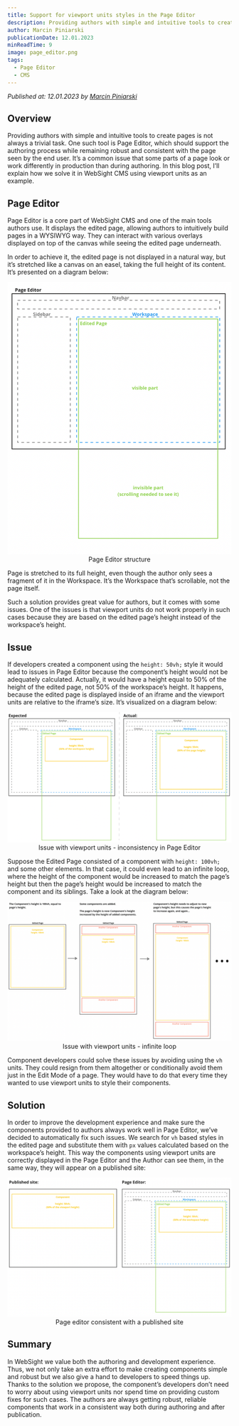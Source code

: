 ```yaml
---
title: Support for viewport units styles in the Page Editor 
description: Providing authors with simple and intuitive tools to create pages is not always a trivial task. One such tool is Page Editor, which should support the authoring process while remaining robust and consistent with the page seen by the end user. It’s a common issue that some parts of a page look or work differently in production than during authoring. In this blog post, I’ll explain how we solve it in WebSight CMS using viewport units as an example.
author: Marcin Piniarski
publicationDate: 12.01.2023
minReadTime: 9
image: page_editor.png
tags:
  - Page Editor
  - CMS
---
```


*Published at: 12.01.2023 by [Marcin Piniarski](https://github.com/mpiniarski)*

## Overview
Providing authors with simple and intuitive tools to create pages is not always a trivial task. One such tool is Page Editor, which should support the authoring process while remaining robust and consistent with the page seen by the end user. It’s a common issue that some parts of a page look or work differently in production than during authoring. In this blog post, I’ll explain how we solve it in WebSight CMS using viewport units as an example.

## Page Editor
Page Editor is a core part of WebSight CMS and one of the main tools authors use. It displays the edited page, allowing authors to intuitively build pages in a WYSIWYG way. They can interact with various overlays displayed on top of the canvas while seeing the edited page underneath.

In order to achieve it, the edited page is not displayed in a natural way, but it’s stretched like a canvas on an easel, taking the full height of its content. It’s presented on a diagram below:

<p align="center" width="100%">
    <img class="image--with-border" src="page_editor.png" alt="Page Editor structure">
   Page Editor structure 
</p>

Page is stretched to its full height, even though the author only sees a fragment of it in the Workspace. It’s the Workspace that’s scrollable, not the page itself.

Such a solution provides great value for authors, but it comes with some issues. One of the issues is that viewport units do not work properly in such cases because they are based on the edited page’s height instead of the workspace’s height. 

## Issue
If developers created a component using the `height: 50vh;` style it would lead to issues in Page Editor because the component’s height would not be adequately calculated. Actually, it would have a height equal to 50% of the height of the edited page, not 50% of the workspace’s height. It happens, because the edited page is displayed inside of an iframe and the viewport units are relative to the iframe’s size. It’s visualized on a diagram below:
<p align="center" width="100%">
    <img class="image--with-border" src="issue_simple.png" alt="Issue with viewport units - inconsistency in Page Editor">
   Issue with viewport units - inconsistency in Page Editor
</p>

Suppose the Edited Page consisted of a component with `height: 100vh;` and some other elements. In that case, it could even lead to an infinite loop, where the height of the component would be increased to match the page’s height but then the page’s height would be increased to match the component and its siblings. Take a look at the diagram below:
<p align="center" width="100%">
    <img class="image--with-border" src="issue_infinite_loop.png" alt="Issue with viewport units - infinite loop">
   Issue with viewport units - infinite loop
</p>

Component developers could solve these issues by avoiding using the `vh` units. They could resign from them altogether or conditionally avoid them just in the Edit Mode of a page. They would have to do that every time they wanted to use viewport units to style their components.

## Solution

In order to improve the development experience and make sure the components provided to authors always work well in Page Editor, we’ve decided to automatically fix such issues.
We search for `vh` based styles in the edited page and substitute them with `px` values calculated based on the workspace’s height. This way the components using viewport units are correctly displayed in the Page Editor and the Author can see them, in the same way, they will appear on a published site:
<p align="center" width="100%">
    <img class="image--with-border" src="publish_vs_page_editor.png" alt="Page editor consistent with a published site">
  Page editor consistent with a published site 
</p>

## Summary
In WebSight we value both the authoring and development experience. Thus, we not only take an extra effort to make creating components simple and robust but we also give a hand to developers to speed things up. Thanks to the solution we propose, the component’s developers don’t need to worry about using viewport units nor spend time on providing custom fixes for such cases. The authors are always getting robust, reliable components that work in a consistent way both during authoring and after publication.
